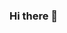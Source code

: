 ### Hi there 👋

<!--
**kshitijkat/kshitijkat** is a ✨ _special_ ✨ repository because its `README.md` (this file) appears on your GitHub profile.

Here are some ideas to get you started:

- 🔭 I’m currently working on my Data Structures and Algorithms Skills
- 🌱 I’m currently learning about Trees Algos
- 👯 I’m looking to collaborate on 
- 🤔 I’m looking for Summer Internships
- 📫 How to reach me: Linkedin-https://www.linkedin.com/in/kshitij-katiyar-7b23a0146/
